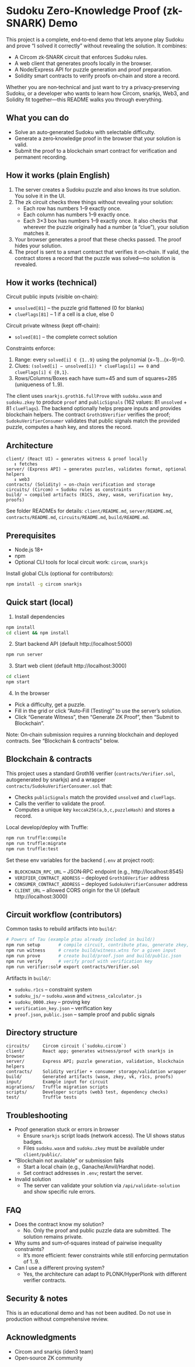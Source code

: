 # Sudoku Zero-Knowledge Proof (zk-SNARK) Demo

This project is a complete, end‑to‑end demo that lets anyone play Sudoku and prove “I solved it correctly” without revealing the solution. It combines:

- A Circom zk‑SNARK circuit that enforces Sudoku rules.
- A web client that generates proofs locally in the browser.
- A Node/Express API for puzzle generation and proof preparation.
- Solidity smart contracts to verify proofs on‑chain and store a record.

Whether you are non‑technical and just want to try a privacy‑preserving Sudoku, or a developer who wants to learn how Circom, snarkjs, Web3, and Solidity fit together—this README walks you through everything.

## What you can do
- Solve an auto‑generated Sudoku with selectable difficulty.
- Generate a zero‑knowledge proof in the browser that your solution is valid.
- Submit the proof to a blockchain smart contract for verification and permanent recording.

## How it works (plain English)
1. The server creates a Sudoku puzzle and also knows its true solution. You solve it in the UI.
2. The zk circuit checks three things without revealing your solution:
   - Each row has numbers 1–9 exactly once.
   - Each column has numbers 1–9 exactly once.
   - Each 3×3 box has numbers 1–9 exactly once.
   It also checks that wherever the puzzle originally had a number (a “clue”), your solution matches it.
3. Your browser generates a proof that these checks passed. The proof hides your solution.
4. The proof is sent to a smart contract that verifies it on‑chain. If valid, the contract stores a record that the puzzle was solved—no solution is revealed.

## How it works (technical)
Circuit public inputs (visible on‑chain):
- `unsolved[81]` – the puzzle grid flattened (0 for blanks)
- `clueFlags[81]` – 1 if a cell is a clue, else 0

Circuit private witness (kept off‑chain):
- `solved[81]` – the complete correct solution

Constraints enforce:
1. Range: every `solved[i] ∈ {1..9}` using the polynomial (x−1)…(x−9)=0.
2. Clues: `(solved[i] − unsolved[i]) * clueFlags[i] == 0` and `clueFlags[i] ∈ {0,1}`.
3. Rows/Columns/Boxes each have sum=45 and sum of squares=285 (uniqueness of 1..9).

The client uses `snarkjs.groth16.fullProve` with `sudoku.wasm` and `sudoku.zkey` to produce `proof` and `publicSignals` (162 values: 81 `unsolved` + 81 `clueFlags`). The backend optionally helps prepare inputs and provides blockchain helpers. The contract `Groth16Verifier` verifies the proof; `SudokuVerifierConsumer` validates that public signals match the provided puzzle, computes a hash key, and stores the record.

## Architecture
```
client/ (React UI) → generates witness & proof locally
   ↕ fetches
server/ (Express API) → generates puzzles, validates format, optional helpers
   ↕ web3
contracts/ (Solidity) → on‑chain verification and storage
circuits/ (Circom) → Sudoku rules as constraints
build/ → compiled artifacts (R1CS, zkey, wasm, verification key, proofs)
```

See folder READMEs for details: `client/README.md`, `server/README.md`, `contracts/README.md`, `circuits/README.md`, `build/README.md`.

## Prerequisites
- Node.js 18+
- npm
- Optional CLI tools for local circuit work: `circom`, `snarkjs`

Install global CLIs (optional for contributors):
```bash
npm install -g circom snarkjs
```

## Quick start (local)
1) Install dependencies
```bash
npm install
cd client && npm install
```

2) Start backend API (default http://localhost:5000)
```bash
npm run server
```

3) Start web client (default http://localhost:3000)
```bash
cd client
npm start
```

4) In the browser
- Pick a difficulty, get a puzzle.
- Fill in the grid or click “Auto‑Fill (Testing)” to use the server’s solution.
- Click “Generate Witness”, then “Generate ZK Proof”, then “Submit to Blockchain”.

Note: On‑chain submission requires a running blockchain and deployed contracts. See “Blockchain & contracts” below.

## Blockchain & contracts
This project uses a standard Groth16 verifier (`contracts/Verifier.sol`, autogenerated by snarkjs) and a wrapper `contracts/SudokuVerifierConsumer.sol` that:
- Checks `publicSignals` match the provided `unsolved` and `clueFlags`.
- Calls the verifier to validate the proof.
- Computes a unique key `keccak256(a,b,c,puzzleHash)` and stores a record.

Local develop/deploy with Truffle:
```bash
npm run truffle:compile
npm run truffle:migrate
npm run truffle:test
```

Set these env variables for the backend (`.env` at project root):
- `BLOCKCHAIN_RPC_URL` – JSON‑RPC endpoint (e.g., http://localhost:8545)
- `VERIFIER_CONTRACT_ADDRESS` – deployed `Groth16Verifier` address
- `CONSUMER_CONTRACT_ADDRESS` – deployed `SudokuVerifierConsumer` address
- `CLIENT_URL` – allowed CORS origin for the UI (default http://localhost:3000)

## Circuit workflow (contributors)
Common tasks to rebuild artifacts into `build/`:
```bash
# Powers of Tau (example ptau already included in build/)
npm run setup       # compile circuit, contribute ptau, generate zkey, export vk
npm run witness     # create build/witness.wtns for a given input
npm run prove       # create build/proof.json and build/public.json
npm run verify      # verify proof with verification key
npm run verifier:sol# export contracts/Verifier.sol
```

Artifacts in `build/`:
- `sudoku.r1cs` – constraint system
- `sudoku_js/` – `sudoku.wasm` and `witness_calculator.js`
- `sudoku_0000.zkey` – proving key
- `verification_key.json` – verification key
- `proof.json`, `public.json` – sample proof and public signals

## Directory structure
```
circuits/     Circom circuit (`sudoku.circom`)
client/       React app; generates witness/proof with snarkjs in browser
server/       Express API; puzzle generation, validation, blockchain helpers
contracts/    Solidity verifier + consumer storage/validation wrapper
build/        Generated artifacts (wasm, zkey, vk, r1cs, proofs)
input/        Example input for circuit
migrations/   Truffle migration scripts
scripts/      Developer scripts (web3 test, dependency checks)
test/         Truffle tests
```

## Troubleshooting
- Proof generation stuck or errors in browser
  - Ensure `snarkjs` script loads (network access). The UI shows status badges.
  - Files `sudoku.wasm` and `sudoku.zkey` must be available under `client/public/`.
- “Blockchain not available” or submission fails
  - Start a local chain (e.g., Ganache/Anvil/Hardhat node).
  - Set contract addresses in `.env`; restart the server.
- Invalid solution
  - The server can validate your solution via `/api/validate-solution` and show specific rule errors.

## FAQ
- Does the contract know my solution?
  - No. Only the proof and public puzzle data are submitted. The solution remains private.
- Why sums and sum‑of‑squares instead of pairwise inequality constraints?
  - It’s more efficient: fewer constraints while still enforcing permutation of 1..9.
- Can I use a different proving system?
  - Yes, the architecture can adapt to PLONK/HyperPlonk with different verifier contracts.

## Security & notes
This is an educational demo and has not been audited. Do not use in production without comprehensive review.

## Acknowledgments
- Circom and snarkjs (iden3 team)
- Open‑source ZK community

